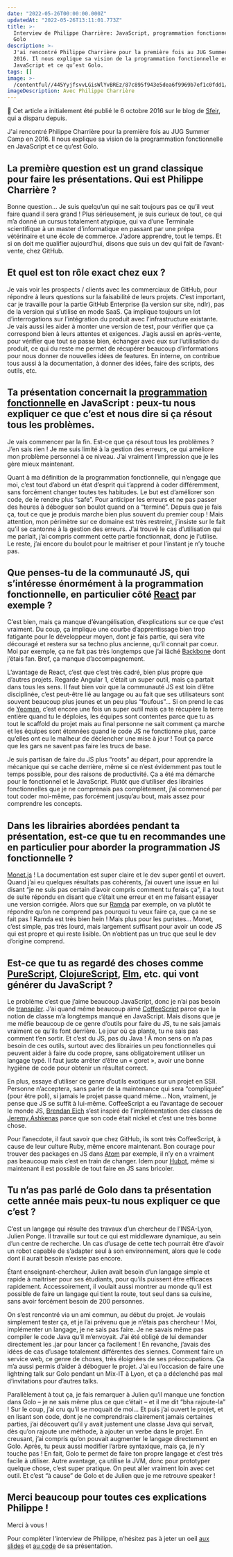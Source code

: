 ```yaml
---
date: "2022-05-26T00:00:00.000Z"
updatedAt: "2022-05-26T13:11:01.773Z"
title: >-
  Interview de Philippe Charrière: JavaScript, programmation fonctionnelle et
  Golo
description: >-
  J'ai rencontré Philippe Charrière pour la première fois au JUG Summer Camp en
  2016. Il nous explique sa vision de la programmation fonctionnelle en
  JavaScript et ce qu’est Golo.
tags: []
image: >-
  /contentful//445YyjfsvvLGisWlYvBREz/87c895f943e5dea6f9969b7ef1c0fdd1/Philippe-Charriere-1024x537.jpg
imageDescription: Avec Philippe Charrière
---
```


📢 Cet article a initialement été publié le 6 octobre 2016 sur le blog de [Sfeir](https://www.sfeir.com/fr/), qui a disparu depuis.

J'ai rencontré Philippe Charrière pour la première fois au JUG Summer Camp en 2016. Il nous explique sa vision de la programmation fonctionnelle en JavaScript et ce qu’est Golo.

## La première question est un grand classique pour faire les présentations. Qui est Philippe Charrière ?

Bonne question… Je suis quelqu’un qui ne sait toujours pas ce qu’il veut faire quand il sera grand ! Plus sérieusement, je suis curieux de tout, ce qui m’a donné un cursus totalement atypique, qui va d’une Terminale scientifique à un master d’informatique en passant par une prépa vétérinaire et une école de commerce. J’adore apprendre, tout le temps. Et si on doit me qualifier aujourd’hui, disons que suis un dev qui fait de l’avant-vente, chez GitHub.

## Et quel est ton rôle exact chez eux ?

Je vais voir les prospects / clients avec les commerciaux de GitHub, pour répondre à leurs questions sur la faisabilité de leurs projets. C’est important, car je travaille pour la partie GitHub Enterprise (la version sur site, ndlr), pas de la version qui s’utilise en mode SaaS. Ça implique toujours un lot d’interrogations sur l’intégration du produit avec l’infrastructure existante. Je vais aussi les aider à monter une version de test, pour vérifier que ça correspond bien à leurs attentes et exigences. J’agis aussi en après-vente, pour vérifier que tout se passe bien, échanger avec eux sur l’utilisation du produit, ce qui du reste me permet de récupérer beaucoup d’informations pour nous donner de nouvelles idées de features. En interne, on contribue tous aussi à la documentation, à donner des idées, faire des scripts, des outils, etc.

## Ta présentation concernait la [programmation fonctionnelle](https://fr.wikipedia.org/wiki/Programmation_fonctionnelle) en JavaScript : peux-tu nous expliquer ce que c’est et nous dire si ça résout tous les problèmes.

Je vais commencer par la fin. Est-ce que ça résout tous les problèmes ? J’en sais rien ! Je me suis limité à la gestion des erreurs, ce qui améliore mon problème personnel à ce niveau. J’ai vraiment l’impression que je les gère mieux maintenant.

Quant à ma définition de la programmation fonctionnelle, qui n’engage que moi, c’est tout d’abord un état d’esprit qui t’apprend à coder différemment, sans forcément changer toutes tes habitudes. Le but est d’améliorer son code, de le rendre plus “safe”. Pour anticiper les erreurs et ne pas passer des heures à déboguer son boulot quand on a “terminé”. Depuis que je fais ça, tout ce que je produis marche bien plus souvent du premier coup ! Mais attention, mon périmètre sur ce domaine est très restreint, j’insiste sur le fait qu’il se cantonne à la gestion des erreurs. J’ai trouvé le cas d’utilisation qui me parlait, j’ai compris comment cette partie fonctionnait, donc je l’utilise. Le reste, j’ai encore du boulot pour le maitriser et pour l’instant je n’y touche pas.

## Que penses-tu de la communauté JS, qui s’intéresse énormément à la programmation fonctionnelle, en particulier côté [React](https://reactjs.org/) par exemple ?

C’est bien, mais ça manque d’évangélisation, d’explications sur ce que c’est vraiment. Du coup, ça implique une courbe d’apprentissage bien trop fatigante pour le développeur moyen, dont je fais partie, qui sera vite découragé et restera sur sa techno plus ancienne, qu’il connait par coeur. Moi par exemple, ça ne fait pas très longtemps que j’ai lâché [Backbone](http://backbonejs.org) dont j’étais fan. Bref, ça manque d’accompagnement.

L’avantage de React, c’est que c’est très cadré, bien plus propre que d’autres projets. Regarde Angular 1, c’était un super outil, mais ça partait dans tous les sens. Il faut bien voir que la communauté JS est loin d’être disciplinée, c’est peut-être lié au langage ou au fait que ses utilisateurs sont souvent beaucoup plus jeunes et un peu plus “foufous”… Si on prend le cas de [Yeoman](https://yeoman.io/), c’est encore une fois un super outil mais ça te récupère la terre entière quand tu le déploies, les équipes sont contentes parce que tu as tout le scaffold du projet mais au final personne ne sait comment ça marche et les équipes sont étonnées quand le code JS ne fonctionne plus, parce qu’elles ont eu le malheur de déclencher une mise à jour ! Tout ça parce que les gars ne savent pas faire les trucs de base.

Je suis partisan de faire du JS plus “roots” au départ, pour apprendre la mécanique qui se cache derrière, même si ce n’est évidemment pas tout le temps possible, pour des raisons de productivité. Ça a été ma démarche pour le fonctionnel et le JavaScript. Plutôt que d’utiliser des librairies fonctionnelles que je ne comprenais pas complètement, j’ai commencé par tout coder moi-même, pas forcément jusqu’au bout, mais assez pour comprendre les concepts.

## Dans les librairies abordées pendant ta présentation, est-ce que tu en recommandes une en particulier pour aborder la programmation JS fonctionnelle ?

[Monet.js](http://cwmyers.github.io/monet.js/) ! La documentation est super claire et le dev super gentil et ouvert. Quand j’ai eu quelques résultats pas cohérents, j’ai ouvert une issue en lui disant “je ne suis pas certain d’avoir compris comment tu ferais ça”, il a tout de suite répondu en disant que c’était une erreur et en me faisant essayer une version corrigée. Alors que sur [Ramda](http://ramdajs.com) par exemple, on va plutôt te répondre qu’on ne comprend pas pourquoi tu veux faire ça, que ça ne se fait pas ! Ramda est très bien hein ! Mais plus pour les puristes… Monet, c’est simple, pas très lourd, mais largement suffisant pour avoir un code JS qui est propre et qui reste lisible. On n’obtient pas un truc que seul le dev d’origine comprend.

## Est-ce que tu as regardé des choses comme [PureScript](https://www.purescript.org/), [ClojureScript](https://github.com/clojure/clojurescript), [Elm](<https://fr.wikipedia.org/wiki/Elm_(langage)>), etc. qui vont générer du JavaScript ?

Le problème c’est que j’aime beaucoup JavaScript, donc je n’ai pas besoin de [transpiler](https://fr.wikipedia.org/wiki/Compilateur_source_%C3%A0_source). J’ai quand même beaucoup aimé [CoffeeScript](https://coffeescript.org/) parce que la notion de classe m’a longtemps manqué en JavaScript. Mais disons que je me méfie beaucoup de ce genre d’outils pour faire du JS, tu ne sais jamais vraiment ce qu’ils font derrière. Le jour où ça plante, tu ne sais pas comment t’en sortir. Et c’est du JS, pas du Java ! À mon sens on n’a pas besoin de ces outils, surtout avec des librairies un peu fonctionnelles qui peuvent aider à faire du code propre, sans obligatoirement utiliser un langage typé. Il faut juste arrêter d’être un &laquo;&nbsp;goret&nbsp;&raquo;, avoir une bonne hygiène de code pour obtenir un résultat correct.

En plus, essaye d’utiliser ce genre d’outils exotiques sur un projet en SSII. Personne n’acceptera, sans parler de la maintenance qui sera “compliquée” (pour être poli), si jamais le projet passe quand même… Non, vraiment, je pense que JS se suffit à lui-même. CoffeeScript a eu l’avantage de secouer le monde JS, [Brendan Eich](https://fr.wikipedia.org/wiki/Brendan_Eich) s’est inspiré de l’implémentation des classes de [Jeremy Ashkenas](https://fr.wikipedia.org/wiki/Jeremy_Ashkenas) parce que son code était nickel et c’est une très bonne chose.

Pour l’anecdote, il faut savoir que chez GitHub, ils sont très CoffeeScript, à cause de leur culture Ruby, même encore maintenant. Bon courage pour trouver des packages en JS dans [Atom](https://atom.io) par exemple, il n’y en a vraiment pas beaucoup mais c&rsquo;est en train de changer. Idem pour [Hubot](https://hubot.github.com), même si maintenant il est possible de tout faire en JS sans bricoler.

## Tu n’as pas parlé de Golo dans ta présentation cette année mais peux-tu nous expliquer ce que c’est ?

C’est un langage qui résulte des travaux d’un chercheur de l’INSA-Lyon, Julien Ponge. Il travaille sur tout ce qui est middleware dynamique, au sein d’un centre de recherche. Un cas d’usage de cette tech pourrait être d’avoir un robot capable de s’adapter seul à son environnement, alors que le code dont il aurait besoin n’existe pas encore.

Étant enseignant-chercheur, Julien avait besoin d’un langage simple et rapide à maitriser pour ses étudiants, pour qu’ils puissent être efficaces rapidement. Accessoirement, il voulait aussi montrer au monde qu’il est possible de faire un langage qui tient la route, tout seul dans sa cuisine, sans avoir forcément besoin de 200 personnes.

On s’est rencontré via un ami commun, au début du projet. Je voulais simplement tester ça, et je l’ai prévenu que je n’étais pas chercheur ! Moi, implémenter un langage, je ne sais pas faire. Je ne savais même pas compiler le code Java qu’il m’envoyait. J’ai été obligé de lui demander directement les .jar pour lancer ça facilement ! En revanche, j’avais des idées de cas d’usage totalement différentes des siennes. Comment faire un service web, ce genre de choses, très éloignées de ses préoccupations. Ça m’a aussi permis d’aider à déboguer le projet. J’ai eu l’occasion de faire une lightning talk sur Golo pendant un Mix-IT à Lyon, et ça a déclenché pas mal d’invitations pour d’autres talks.

Parallèlement à tout ça, je fais remarquer à Julien qu’il manque une fonction dans Golo &#8211; je ne sais même plus ce que c’était &#8211; et il me dit “bha rajoute-la” ! Sur le coup, j’ai cru qu’il se moquait de moi… Et puis j’ai ouvert le projet, et en lisant son code, dont je ne comprendrais clairement jamais certaines parties, j’ai découvert qu’il y avait justement une classe Java qui servait, dès qu’on rajoute une méthode, à ajouter un verbe dans le projet. En creusant, j’ai compris qu’on pouvait augmenter le langage directement en Golo. Après, tu peux aussi modifier l’arbre syntaxique, mais ça, je n’y touche pas ! En fait, Golo te permet de faire ton propre langage et c’est très facile à utiliser. Autre avantage, ça utilise la JVM, donc pour prototyper quelque chose, c’est super pratique. On peut aller vraiment loin avec cet outil. Et c’est “à cause” de Golo et de Julien que je me retrouve speaker !

## Merci beaucoup pour toutes ces explications Philippe !

Merci à vous !

Pour compléter l'interview de Philippe, n’hésitez pas à jeter un oeil [aux slides](https://speakerdeck.com/k33g/programmation-fonctionnelle-jug-summercamp) et [au code](https://github.com/k33g/stools) de sa présentation.
